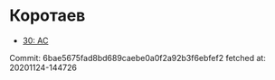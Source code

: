 # Коротаев
- [30: AC](30.md)

Commit: 6bae5675fad8bd689caebe0a0f2a92b3f6ebfef2
 fetched at: 20201124-144726
